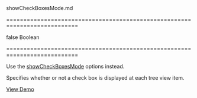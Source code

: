 <!--**
/*-------------------------------------------
    Auto-generated file. Do not modify.
-------------------------------------------

**-->
<!--dep-->showCheckBoxesMode.md<!--/dep-->
===========================================================================
<!--default-->false<!--/default-->
<!--type-->Boolean<!--/type-->
===========================================================================

<!--deprecated-->
Use the [showCheckBoxesMode]({basewidgetpath}/Configuration/#showCheckBoxesMode) options instead.
<!--/deprecated-->

<!--shortDescription-->
Specifies whether or not a check box is displayed at each tree view item.
<!--/shortDescription-->

<!--fullDescription-->


<a href="http://js.devexpress.com/Demos/WidgetsGallery/#demo/navigationtreeviewtreeviewselectionandcustomization/" class="button orange small fix-width-155" style="margin-right: 20px;" target="_blank">View Demo</a>
<!--/fullDescription-->